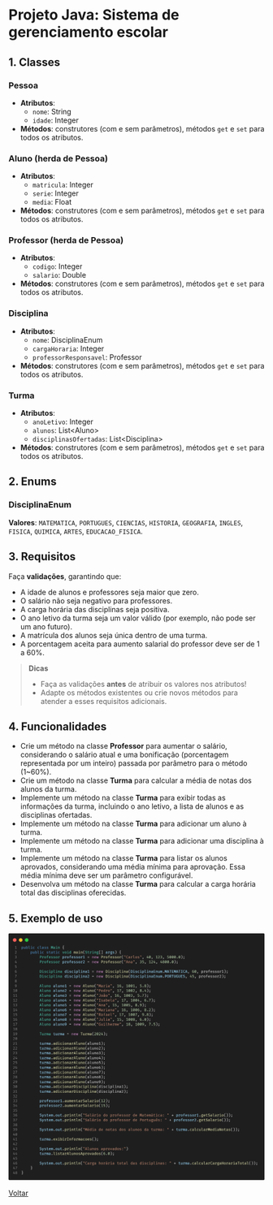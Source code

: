 # Projeto Java: Sistema de gerenciamento escolar

## 1. Classes

### Pessoa

- **Atributos**:
  - `nome`: String
  - `idade`: Integer
- **Métodos**: construtores (com e sem parâmetros), métodos `get` e `set` para todos os atributos.

### Aluno (herda de Pessoa)

- **Atributos**:
  - `matricula`: Integer
  - `serie`: Integer
  - `media`: Float
- **Métodos**: construtores (com e sem parâmetros), métodos `get` e `set` para todos os atributos.

### Professor (herda de Pessoa)

- **Atributos**:
  - `codigo`: Integer
  - `salario`: Double
- **Métodos**: construtores (com e sem parâmetros), métodos `get` e `set` para todos os atributos.

### Disciplina

- **Atributos**:
  - `nome`: DisciplinaEnum
  - `cargaHoraria`: Integer
  - `professorResponsavel`: Professor
- **Métodos**: construtores (com e sem parâmetros), métodos `get` e `set` para todos os atributos.

### Turma

- **Atributos**:
  - `anoLetivo`: Integer
  - `alunos`: List\<Aluno\>
  - `disciplinasOfertadas`: List\<Disciplina\>
- **Métodos**: construtores (com e sem parâmetros), métodos `get` e `set` para todos os atributos.

## 2. Enums

### DisciplinaEnum

**Valores**: `MATEMATICA`, `PORTUGUES`, `CIENCIAS`, `HISTORIA`, `GEOGRAFIA`, `INGLES`, `FISICA`, `QUIMICA`, `ARTES`, `EDUCACAO_FISICA`.

## 3. Requisitos

Faça **validações**, garantindo que:

- A idade de alunos e professores seja maior que zero.
- O salário não seja negativo para professores.
- A carga horária das disciplinas seja positiva.
- O ano letivo da turma seja um valor válido (por exemplo, não pode ser um ano futuro).
- A matrícula dos alunos seja única dentro de uma turma.
- A porcentagem aceita para aumento salarial do professor deve ser de 1 a 60%.

> **Dicas**
>
> - Faça as validações **antes** de atribuir os valores nos atributos!
> - Adapte os métodos existentes ou crie novos métodos para atender a esses requisitos adicionais.

## 4. Funcionalidades

- Crie um método na classe **Professor** para aumentar o salário, considerando o salário atual e uma bonificação (porcentagem representada por um inteiro) passada por parâmetro para o método (1~60%).
- Crie um método na classe **Turma** para calcular a média de notas dos alunos da turma.
- Implemente um método na classe **Turma** para exibir todas as informações da turma, incluindo o ano letivo, a lista de alunos e as disciplinas ofertadas.
- Implemente um método na classe **Turma** para adicionar um aluno à turma.
- Implemente um método na classe **Turma** para adicionar uma disciplina à turma.
- Implemente um método na classe **Turma** para listar os alunos aprovados, considerando uma média mínima para aprovação. Essa média mínima deve ser um parâmetro configurável.
- Desenvolva um método na classe **Turma** para calcular a carga horária total das disciplinas oferecidas.

## 5. Exemplo de uso

![](./assets/code.png)

[Voltar](../README.md)
